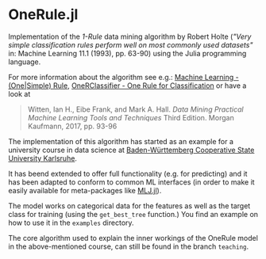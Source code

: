 # OneRule.jl

Implementation of the *1-Rule* data mining algorithm by Robert Holte (*"Very simple classification rules perform well on most commonly used datasets"* in: Machine Learning 11.1 (1993), pp. 63-90) using the Julia programming language.

For more information about the algorithm see e.g.: [Machine Learning - (One|Simple) Rule](https://datacadamia.com/data_mining/one_rule), [OneRClassifier - One Rule for Classification](http://rasbt.github.io/mlxtend/user_guide/classifier/OneRClassifier/) or have a look at 
>    Witten, Ian H., Eibe Frank, and Mark A. Hall. 
>    *Data Mining Practical Machine Learning Tools and Techniques* 
>    Third Edition. Morgan Kaufmann, 2017, pp. 93-96

The implementation of this algorithm has started as an example for a university course in data science at [Baden-Württemberg Cooperative State University  Karlsruhe](https://www.karlsruhe.dhbw.de/en/general/about-us.html). 

It has beend extended to offer full functionality (e.g. for predicting) and it has been adapted to conform to common ML interfaces (in order to make it easily available for meta-packages like [MLJ.jl](https://alan-turing-institute.github.io/MLJ.jl/dev/)).

The model works on categorical data for the features as well as the target class for training (using the `get_best_tree` function.) You find an example on how to use it in the `examples` directory.

The core algorithm used to explain the inner workings of the OneRule model in the above-mentioned course, can still be found in the branch `teaching`.
